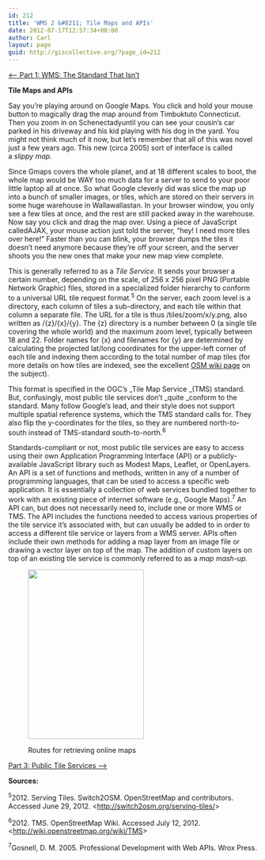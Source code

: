 ```yaml
---
id: 212
title: 'WMS 2 &#8211; Tile Maps and APIs'
date: 2012-07-17T12:57:34+00:00
author: Carl
layout: page
guid: http://giscollective.org/?page_id=212
---
```

[<&#8211; Part 1: WMS: The Standard That Isn&#8217;t](http://giscollective.org/tutorials/web-mapping/wmsone/)

**Tile Maps and APIs**

Say you’re playing around on Google Maps. You click and hold your mouse button to magically drag the map around from Timbuktuto Connecticut. Then you zoom in on Schenectadyuntil you can see your cousin’s car parked in his driveway and his kid playing with his dog in the yard. You might not think much of it now, but let’s remember that all of this was novel just a few years ago. This new (circa 2005) sort of interface is called a _slippy map._

Since Gmaps covers the whole planet, and at 18 different scales to boot, the whole map would be WAY too much data for a server to send to your poor little laptop all at once. So what Google cleverly did was slice the map up into a bunch of smaller images, or tiles, which are stored on their servers in some huge warehouse in Wallawallastan. In your browser window, you only see a few tiles at once, and the rest are still packed away in the warehouse. Now say you click and drag the map over. Using a piece of JavaScript calledAJAX, your mouse action just told the server, “hey! I need more tiles over here!” Faster than you can blink, your browser dumps the tiles it doesn’t need anymore because they’re off your screen, and the server shoots you the new ones that make your new map view complete.

This is generally referred to as a _Tile Service_. It sends your browser a certain number, depending on the scale, of 256 x 256 pixel PNG (Portable Network Graphic) files, stored in a specialized folder hierarchy to conform to a universal URL tile request format.<sup>5</sup> On the server, each zoom level is a directory, each column of tiles a sub-directory, and each tile within that column a separate file. The URL for a tile is thus /tiles/zoom/x/y.png, also written as /{z}/{x}/{y}. The {z} directory is a number between 0 (a single tile covering the whole world) and the maximum zoom level, typically between 18 and 22. Folder names for {x} and filenames for {y} are determined by calculating the projected lat/long coordinates for the upper-left corner of each tile and indexing them according to the total number of map tiles (for more details on how tiles are indexed, see the excellent [OSM wiki page](http://wiki.openstreetmap.org/wiki/Slippy_map_tilenames) on the subject).

This format is specified in the OGC’s _Tile Map Service _(TMS) standard. But, confusingly, most public tile services don’t _quite _conform to the standard. Many follow Google’s lead, and their style does not support multiple spatial reference systems, which the TMS standard calls for. They also flip the y-coordinates for the tiles, so they are numbered north-to-south instead of TMS-standard south-to-north.<sup>6</sup>

Standards-compliant or not, most public tile services are easy to access using their own Application Programming Interface (API) or a publicly-available JavaScript library such as Modest Maps, Leaflet, or OpenLayers. An API is a set of functions and methods, written in any of a number of programming languages, that can be used to access a specific web application. It is essentially a collection of web services bundled together to work with an existing piece of internet software (e.g., Google Maps).<sup>7</sup> An API can, but does not necessarily need to, include one or more WMS or TMS. The API includes the functions needed to access various properties of the tile service it’s associated with, but can usually be added to in order to access a different tile service or layers from a WMS server. APIs often include their own methods for adding a map layer from an image file or drawing a vector layer on top of the map. The addition of custom layers on top of an existing tile service is commonly referred to as a _map_ _mash-up._<figure class="wp-caption aligncenter" style="width: 244px">

<img class=" " title="Routes for retrieving online maps" src="http://wicoastalatlas.files.wordpress.com/2012/06/api-wms.jpg" alt="" width="234" height="342" /><figcaption class="wp-caption-text">Routes for retrieving online maps</figcaption></figure> 

[Part 3: Public Tile Services &#8211;>](http://giscollective.org/wmsthree/)

**Sources:**

<sup>5</sup>2012. Serving Tiles. Switch2OSM. OpenStreetMap and contributors. Accessed June 29, 2012. <<http://switch2osm.org/serving-tiles/>>

<sup>6</sup>2012. TMS. OpenStreetMap Wiki. Accessed July 12, 2012. <<http://wiki.openstreetmap.org/wiki/TMS>>

<sup>7</sup>Gosnell, D. M. 2005. Professional Development with Web APIs. Wrox Press.